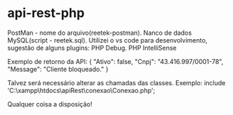 # api-rest-php

PostMan - nome do arquivo(reetek-postman).
Nanco de dados MySQL(script - reetek.sql).
Utilizei o vs code para desenvolvimento, sugestão de alguns plugins:
PHP Debug.
PHP IntelliSense


Exemplo de retorno da API:
{
    "Ativo": false,
    "Cnpj": "43.416.997/0001-78",
    "Message": "Cliente bloqueado."
}

Talvez será necessário alterar as chamadas das classes. Exemplo:
include 'C:\xampp\htdocs\apiRest\conexao\Conexao.php';

Qualquer coisa a disposição!

